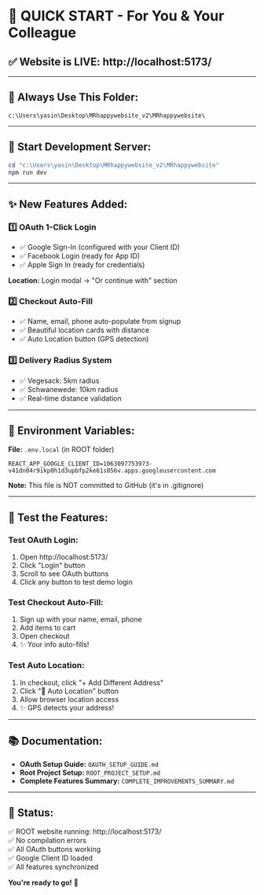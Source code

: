 # 🚀 QUICK START - For You & Your Colleague

## ✅ **Website is LIVE:** http://localhost:5173/

---

## 📍 **Always Use This Folder:**
```
c:\Users\yasin\Desktop\MRhappywebsite_v2\MRhappywebsite\
```

---

## 🎯 **Start Development Server:**
```powershell
cd "c:\Users\yasin\Desktop\MRhappywebsite_v2\MRhappywebsite"
npm run dev
```

---

## ✨ **New Features Added:**

### 1️⃣ **OAuth 1-Click Login**
- ✅ Google Sign-In (configured with your Client ID)
- ✅ Facebook Login (ready for App ID)
- ✅ Apple Sign In (ready for credentials)

**Location:** Login modal → "Or continue with" section

### 2️⃣ **Checkout Auto-Fill**
- ✅ Name, email, phone auto-populate from signup
- ✅ Beautiful location cards with distance
- ✅ Auto Location button (GPS detection)

### 3️⃣ **Delivery Radius System**
- ✅ Vegesack: 5km radius
- ✅ Schwanewede: 10km radius
- ✅ Real-time distance validation

---

## 🔐 **Environment Variables:**

**File:** `.env.local` (in ROOT folder)

```env
REACT_APP_GOOGLE_CLIENT_ID=1063097753973-v41dn04r9ikp0h1d3upbfp2ke61s856v.apps.googleusercontent.com
```

**Note:** This file is NOT committed to GitHub (it's in .gitignore)

---

## 📝 **Test the Features:**

### **Test OAuth Login:**
1. Open http://localhost:5173/
2. Click "Login" button
3. Scroll to see OAuth buttons
4. Click any button to test demo login

### **Test Checkout Auto-Fill:**
1. Sign up with your name, email, phone
2. Add items to cart
3. Open checkout
4. ✨ Your info auto-fills!

### **Test Auto Location:**
1. In checkout, click "+ Add Different Address"
2. Click "📍 Auto Location" button
3. Allow browser location access
4. ✨ GPS detects your address!

---

## 📚 **Documentation:**

- **OAuth Setup Guide:** `OAUTH_SETUP_GUIDE.md`
- **Root Project Setup:** `ROOT_PROJECT_SETUP.md`
- **Complete Features Summary:** `COMPLETE_IMPROVEMENTS_SUMMARY.md`

---

## 🎉 **Status:**

✅ ROOT website running: http://localhost:5173/  
✅ No compilation errors  
✅ All OAuth buttons working  
✅ Google Client ID loaded  
✅ All features synchronized  

**You're ready to go!** 🚀
